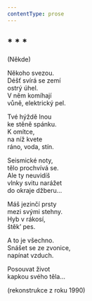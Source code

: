 ```yaml
---
contentType: prose
---
```


## \* \* \*  
(Někde)

Někoho svezou.  
Déšť svírá se zemí  
ostrý úhel.  
V něm komíhají  
vůně, elektrický pel.

Tvé hýždě lnou  
ke stěně spánku.  
K omítce,  
na níž kvete  
ráno, voda, stín.

Seismické noty,  
tělo prochvívá se.  
Ale ty neuvidíš  
vlnky svitu narážet  
do okraje džberu…

Máš jezinčí prsty  
mezi svými stehny.  
Hyb v rákosí,  
štěk’ pes.

A to je všechno.  
Snášet se ze zvonice,  
napínat vzduch.

Posouvat život  
kapkou svého těla…

(rekonstrukce z roku 1990)
